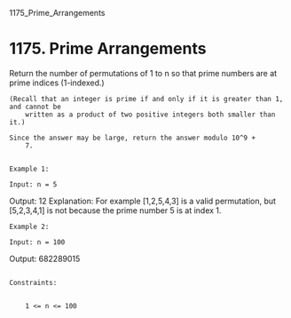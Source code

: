 1175_Prime_Arrangements
# 1175. Prime Arrangements

Return the number of permutations of 1 to n so that prime numbers are at prime
        indices (1-indexed.)

    (Recall that an integer is prime if and only if it is greater than 1, and cannot be
        written as a product of two positive integers both smaller than it.)

    Since the answer may be large, return the answer modulo 10^9 +
        7.

     
    Example 1:

    Input: n = 5
Output: 12
Explanation: For example [1,2,5,4,3] is a valid permutation, but [5,2,3,4,1] is not because the prime number 5 is at index 1.

    Example 2:

    Input: n = 100
Output: 682289015

     
    Constraints:

    
        1 <= n <= 100